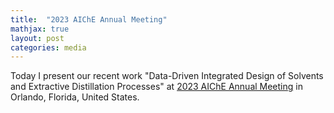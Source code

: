 ```yaml
---
title:  "2023 AIChE Annual Meeting"
mathjax: true
layout: post
categories: media
---
```


Today I present our recent work "Data-Driven Integrated Design of Solvents and Extractive Distillation Processes" at [2023 AIChE Annual Meeting](https://www.aiche.org/conferences/aiche-annual-meeting/2023) in Orlando, Florida, United States.
